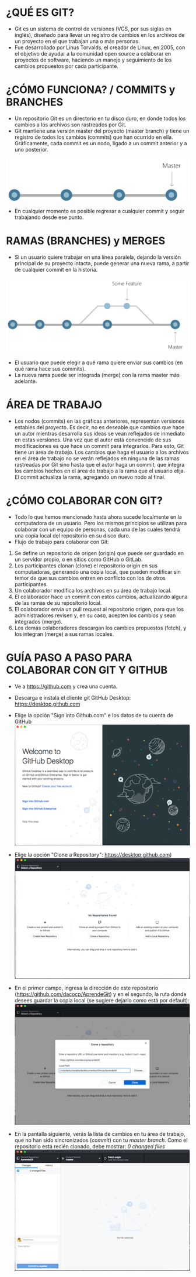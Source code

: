 # ¿QUÉ ES GIT?
- Git es un sistema de control de versiones (VCS, por sus siglas en inglés), diseñado para llevar un registro de cambios en los archivos de un proyecto en el que trabajan una o más personas.
- Fue desarrollado por Linus Torvalds, el creador de Linux, en 2005, con el objetivo de ayudar a la comunidad open source a colaborar en proyectos de software, haciendo un manejo y seguimiento de los cambios propuestos por cada participante.

# ¿CÓMO FUNCIONA? / COMMITS y BRANCHES
- Un repositorio Git es un directorio en tu disco duro, en donde todos los cambios a los archivos son rastreados por Git.
- Git mantiene una versión master del proyecto (master branch) y tiene un registro de todos los cambios (commits) que han ocurrido en ella. Gráficamente, cada commit es un nodo, ligado a un commit anterior y a uno posterior.

![](imagenes/master_branch.png)

- En cualquier momento es posible regresar a cualquier commit y seguir trabajando desde ese punto.

# RAMAS (BRANCHES) y MERGES
- Si un usuario quiere trabajar en una línea paralela, dejando la versión principal de su proyecto intacta, puede generar una nueva rama, a partir de cualquier commit en la historia.

![](imagenes/branches.png)

- El usuario que puede elegir a qué rama quiere enviar sus cambios (en qué rama hace sus commits).
- La nueva rama puede ser integrada (merge) con la rama master más adelante.

# ÁREA DE TRABAJO
- Los nodos (commits) en las gráficas anteriores, representan versiones estables del proyecto. Es decir, no es deseable que cambios que hace un autor mientras desarrolla sus ideas se vean reflejados de inmediato en estas versiones. Una vez que el autor está convencido de sus modificaciones es que hace un commit para integrarlos.
Para esto, Git tiene un área de trabajo. Los cambios que haga el usuario a los archivos en el área de trabajo no se verán reflejados en ninguna de las ramas rastreadas por Git sino hasta que el autor haga un commit, que integra los cambios hechos en el área de trabajo a la rama que el usuario elija. El commit actualiza la rama, agregando un nuevo nodo al final.

# ¿CÓMO COLABORAR CON GIT?
- Todo lo que hemos mencionado hasta ahora sucede localmente en la computadora de un usuario. Pero los mismos principios se utilizan para colaborar con un equipo de personas, cada una de las cuales tendrá una copia local del repositorio en su disco duro.
- Flujo de trabajo para colaborar con Git:
 1. Se define un repositorio de origen (origin) que puede ser guardado en un servidor propio, o en sitios como GitHub o GitLab.
 2. Los participantes clonan (clone) el repositorio origin en sus computadoras, generando una copia local, que pueden modificar sin temor de que sus cambios entren en conflicto con los de otros participantes.
 3. Un colaborador modifica los archivos en su área de trabajo local.
 4. El colaborador hace un commit con estos cambios, actualizando alguna de las ramas de su repositorio local.
 5. El colaborador envía un pull request al repositorio origen, para que los administradores revisen y, en su caso, acepten los cambios y sean integrados (merge).
 6. Los demás colaboradores descargan los cambios propuestos (fetch), y los integran (merge) a sus ramas locales.

# GUÍA PASO A PASO PARA COLABORAR CON GIT Y GITHUB

- Ve a https://github.com y crea una cuenta.

- Descarga e instala el cliente git GitHub Desktop:
   https://desktop.github.com

- Elige la opción "Sign into Github.com" e los datos de tu cuenta de GitHub
![](imagenes/GitHub_desktop_login.png)

- Elige la opción "Clone a Repository":
https://desktop.github.com)
![](imagenes/GitHub_desktop_clone_1.png)

- En el primer campo, ingresa la dirección de este repositorio (https://github.com/dacocp/AprendeGit) y en el segundo, la ruta donde desees guardar la copia local (se sugiere dejarlo como está por default):
![](imagenes/GitHub_desktop_clone_2.png)

- En la pantalla siguiente, verás la lista de cambios en tu área de trabajo, que no han sido sincronizados (_commit_) con tu _master branch_. Como el repositorio está recién clonado, debe mostrar: _0 changed files_
![](imagenes/GitHub_desktop_pantalla_inicio.png)
